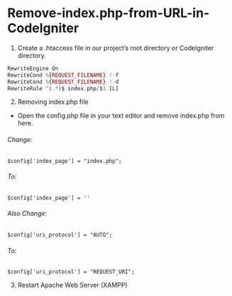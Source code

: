 # Remove-index.php-from-URL-in-CodeIgniter

1. Create a .htaccess file in our project’s root directory or CodeIgniter directory.

```php
RewriteEngine On
RewriteCond %{REQUEST_FILENAME} !-f
RewriteCond %{REQUEST_FILENAME} !-d
RewriteRule ^(.*)$ index.php/$1 [L]
```

2. Removing index.php file
- Open the config.php file in your text editor and remove index.php from here.

###### Change:
```
$config['index_page'] = "index.php";
```

###### To:
```
$config['index_page'] = ''
```

###### Also Change:
```
$config['uri_protocol'] = "AUTO";

```

###### To:
```
$config['uri_protocol'] = "REQUEST_URI";
```

3. Restart Apache Web Server (XAMPP)
